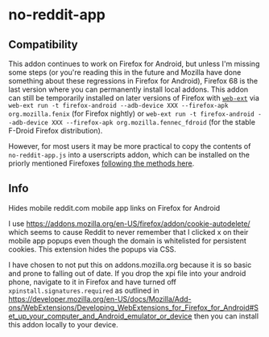 # no-reddit-app

## Compatibility

This addon continues to work on Firefox for Android, but unless I'm missing some steps (or you're reading this in the future and Mozilla have done something about these regressions in Firefox for Android), Firefox 68 is the last version where you can permanently install local addons. This addon can still be temporarily installed on later versions of Firefox with [`web-ext`](https://extensionworkshop.com/documentation/develop/developing-extensions-for-firefox-for-android/) via `web-ext run -t firefox-android --adb-device XXX --firefox-apk org.mozilla.fenix` (for Firefox nightly) or `web-ext run -t firefox-android --adb-device XXX --firefox-apk org.mozilla.fennec_fdroid` (for the stable F-Droid Firefox distribution).

However, for most users it may be more practical to copy the contents of `no-reddit-app.js` into a userscripts addon, which can be installed on the priorly mentioned Firefoxes [following the methods here](https://blog.mozilla.org/addons/2020/09/29/expanded-extension-support-in-firefox-for-android-nightly/).

## Info

Hides mobile reddit.com mobile app links on Firefox for Android

I use https://addons.mozilla.org/en-US/firefox/addon/cookie-autodelete/ which seems to cause Reddit to never remember that I clicked x on their mobile app popups even though the domain is whitelisted for persistent cookies. This extension hides the popups via CSS.

I have chosen to not put this on addons.mozilla.org because it is so basic and prone to falling out of date. If you drop the xpi file into your android phone, navigate to it in Firefox and have turned off `xpinstall.signatures.required` as outlined in https://developer.mozilla.org/en-US/docs/Mozilla/Add-ons/WebExtensions/Developing_WebExtensions_for_Firefox_for_Android#Set_up_your_computer_and_Android_emulator_or_device then you can install this addon locally to your device.
